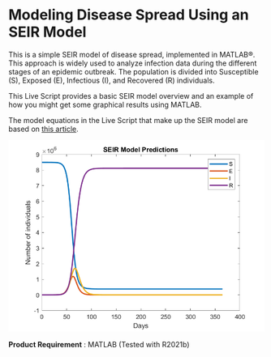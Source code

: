 # Modeling Disease Spread Using an SEIR Model

This is a simple SEIR model of disease spread, implemented in MATLAB®. This approach is widely used to analyze infection data during the different stages of an epidemic outbreak. The population is divided into Susceptible (S), Exposed (E), Infectious (I), and Recovered (R) individuals.

This Live Script provides a basic SEIR model overview and an example of how you might get some graphical results using MATLAB.


The model equations in the Live Script that make up the SEIR model are based on [this article](https://www.sciencedirect.com/science/article/pii/S2468042717300234).





![plot](Image.png)

**Product Requirement** : MATLAB (Tested with R2021b)
